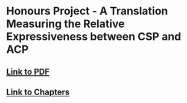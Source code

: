 # Honours Project - A Translation Measuring the Relative Expressiveness between CSP and ACP

## [Link to PDF](project_v2/hons_project.pdf)

## [Link to Chapters](project_v2/chapters)
